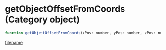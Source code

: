 # getObjectOffsetFromCoords (Category object)

```js
function getObjectOffsetFromCoords(xPos: number, yPos: number, zPos: number, heading: number, xOffset: number, yOffset: number, zOffset: number): Vector3
```

[filename](getObjectOffsetFromCoords_m.md ':include')